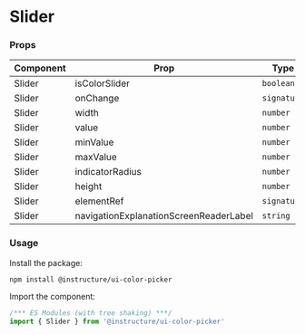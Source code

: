 # Slider



### Props

| Component | Prop | Type | Required | Default | Description |
|-----------|------|------|----------|---------|-------------|
| Slider | isColorSlider | `boolean` | No | `false` |  |
| Slider | onChange | `signature` | Yes | - |  |
| Slider | width | `number` | Yes | - |  |
| Slider | value | `number` | Yes | - |  |
| Slider | minValue | `number` | Yes | - |  |
| Slider | maxValue | `number` | Yes | - |  |
| Slider | indicatorRadius | `number` | Yes | - |  |
| Slider | height | `number` | Yes | - |  |
| Slider | elementRef | `signature` | No | - |  |
| Slider | navigationExplanationScreenReaderLabel | `string` | Yes | - |  |

### Usage

Install the package:

```shell
npm install @instructure/ui-color-picker
```

Import the component:

```javascript
/*** ES Modules (with tree shaking) ***/
import { Slider } from '@instructure/ui-color-picker'
```

